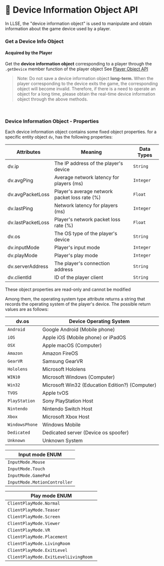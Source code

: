 #  📱 Device Information Object API

In LLSE, the "device information object" is used to manipulate and obtain information about the game device used by a player.

### Get a Device Info Object

#### Acquired by the Player

Get the **device information object** corresponding to a player through the `.getDevice` member function of the player object
See [Player Object API](/LLSEPluginDevelopment/GameAPI/Player.md)      

> Note: Do not save a device information object **long-term.**
> When the player corresponding to the device exits the game, the corresponding object will become invalid. Therefore, if there is a need to operate an object for a long time, please obtain the real-time device information object through the above methods.

<br>


### Device Information Object - Properties

Each device information object contains some fixed object properties. for a specific entity object `dv`, has the following properties:

| Attributes        | Meaning                                       | Data Types |
| ----------------- | --------------------------------------------- | ---------- |
| dv.ip             | The IP address of the player's device         | `String`   |
| dv.avgPing        | Average network latency for players (ms)      | `Integer`  |
| dv.avgPacketLoss  | Player's average network packet loss rate (%) | `Float`    |
| dv.lastPing       | Network latency for players (ms)              | `Integer`  |
| dv.lastPacketLoss | Player's network packet loss rate (%)         | `Float`    |
| dv.os             | The OS type of the player's device            | `String`   |
| dv.inputMode      | Player's input mode                           | `Integer`  |
| dv.playMode       | Player's play mode                            | `Integer`  |
| dv.serverAddress  | The player's connection address               | `String`   |
| dv.clientId       | ID of the player client                       | `String`   |

These object properties are read-only and cannot be modified 

Among them, the operating system type attribute returns a string that records the operating system of the player's device. The possible return values ​​are as follows:

| dv.os          | Device Operating System                         |
| -------------- | ----------------------------------------------- |
| `Android`      | Google Android (Mobile phone)                   |
| `iOS`          | Apple iOS (Mobile phone) or iPadOS              |
| `OSX`          | Apple macOS (Computer)                          |
| `Amazon`       | Amazon FireOS                                   |
| `GearVR`       | Samsung GearVR                                  |
| `Hololens`     | Microsoft Hololens                              |
| `WIN10`        | Microsoft Windows (Computer)                    |
| `Win32`        | Microsoft Win32 (Education Edition?) (Computer) |
| `TVOS`         | Apple tvOS                                      |
| `PlayStation`  | Sony PlayStation Host                           |
| `Nintendo`     | Nintendo Switch Host                            |
| `Xbox`         | Microsoft Xbox Host                             |
| `WindowsPhone` | Windows Mobile                                  |
| `Dedicated`    | Dedicated server (Device os spoofer)            |
| `Unknown`      | Unknown System                                  |

| Input mode ENUM              |
| ---------------------------- |
| `InputMode.Mouse`            |
| `InputMode.Touch`            |
| `InputMode.GamePad`          |
| `InputMode.MotionController` |

| Play mode ENUM                        |
| ------------------------------------- |
| `ClientPlayMode.Normal`               |
| `ClientPlayMode.Teaser`               |
| `ClientPlayMode.Screen`               |
| `ClientPlayMode.Viewer`               |
| `ClientPlayMode.VR`                   |
| `ClientPlayMode.Placement`            |
| `ClientPlayMode.LivingRoom`           |
| `ClientPlayMode.ExitLevel`            |
| `ClientPlayMode.ExitLevelLivingRoom ` |
